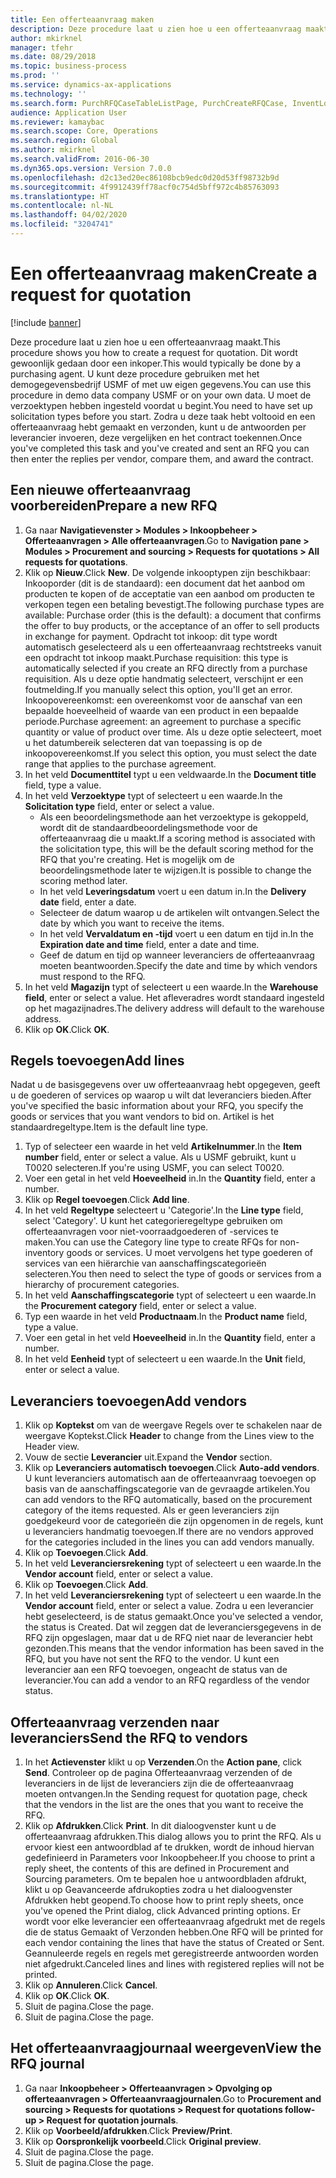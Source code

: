 ```yaml
---
title: Een offerteaanvraag maken
description: Deze procedure laat u zien hoe u een offerteaanvraag maakt.
author: mkirknel
manager: tfehr
ms.date: 08/29/2018
ms.topic: business-process
ms.prod: ''
ms.service: dynamics-ax-applications
ms.technology: ''
ms.search.form: PurchRFQCaseTableListPage, PurchCreateRFQCase, InventLocationIdLookup, PurchRFQCaseTable, InventItemIdLookupSimple, EcoResCategorySingleLookup, UnitOfMeasureLookup, PurchRFQEditLines, PurchRFQEditLinesPrintOptions, VendRFQJournal, SrsReportViewerForm
audience: Application User
ms.reviewer: kamaybac
ms.search.scope: Core, Operations
ms.search.region: Global
ms.author: mkirknel
ms.search.validFrom: 2016-06-30
ms.dyn365.ops.version: Version 7.0.0
ms.openlocfilehash: d2c13ed20ec86108bcb9edc0d20d53ff98732b9d
ms.sourcegitcommit: 4f9912439ff78acf0c754d5bff972c4b85763093
ms.translationtype: HT
ms.contentlocale: nl-NL
ms.lasthandoff: 04/02/2020
ms.locfileid: "3204741"
---
```

# <a name="create-a-request-for-quotation"></a><span data-ttu-id="aee02-103">Een offerteaanvraag maken</span><span class="sxs-lookup"><span data-stu-id="aee02-103">Create a request for quotation</span></span>

[!include [banner](../../includes/banner.md)]

<span data-ttu-id="aee02-104">Deze procedure laat u zien hoe u een offerteaanvraag maakt.</span><span class="sxs-lookup"><span data-stu-id="aee02-104">This procedure shows you how to create a request for quotation.</span></span> <span data-ttu-id="aee02-105">Dit wordt gewoonlijk gedaan door een inkoper.</span><span class="sxs-lookup"><span data-stu-id="aee02-105">This would typically be done by a purchasing agent.</span></span> <span data-ttu-id="aee02-106">U kunt deze procedure gebruiken met het demogegevensbedrijf USMF of met uw eigen gegevens.</span><span class="sxs-lookup"><span data-stu-id="aee02-106">You can use this procedure in demo data company USMF or on your own data.</span></span> <span data-ttu-id="aee02-107">U moet de verzoektypen hebben ingesteld voordat u begint.</span><span class="sxs-lookup"><span data-stu-id="aee02-107">You need to have set up solicitation types before you start.</span></span> <span data-ttu-id="aee02-108">Zodra u deze taak hebt voltooid en een offerteaanvraag hebt gemaakt en verzonden, kunt u de antwoorden per leverancier invoeren, deze vergelijken en het contract toekennen.</span><span class="sxs-lookup"><span data-stu-id="aee02-108">Once you've completed this task and you've created and sent an RFQ you can then enter the replies per vendor, compare them, and award the contract.</span></span>


## <a name="prepare-a-new-rfq"></a><span data-ttu-id="aee02-109">Een nieuwe offerteaanvraag voorbereiden</span><span class="sxs-lookup"><span data-stu-id="aee02-109">Prepare a new RFQ</span></span>
1. <span data-ttu-id="aee02-110">Ga naar **Navigatievenster > Modules > Inkoopbeheer > Offerteaanvragen > Alle offerteaanvragen**.</span><span class="sxs-lookup"><span data-stu-id="aee02-110">Go to **Navigation pane > Modules > Procurement and sourcing > Requests for quotations > All requests for quotations**.</span></span>
2. <span data-ttu-id="aee02-111">Klik op **Nieuw**.</span><span class="sxs-lookup"><span data-stu-id="aee02-111">Click **New**.</span></span>
    <span data-ttu-id="aee02-112">De volgende inkooptypen zijn beschikbaar: Inkooporder (dit is de standaard): een document dat het aanbod om producten te kopen of de acceptatie van een aanbod om producten te verkopen tegen een betaling bevestigt.</span><span class="sxs-lookup"><span data-stu-id="aee02-112">The following purchase types are available: Purchase order (this is the default): a document that confirms the offer to buy products, or the acceptance of an offer to sell products in exchange for payment.</span></span> <span data-ttu-id="aee02-113">Opdracht tot inkoop: dit type wordt automatisch geselecteerd als u een offerteaanvraag rechtstreeks vanuit een opdracht tot inkoop maakt.</span><span class="sxs-lookup"><span data-stu-id="aee02-113">Purchase requisition: this type is automatically selected if you create an RFQ directly from a purchase requisition.</span></span> <span data-ttu-id="aee02-114">Als u deze optie handmatig selecteert, verschijnt er een foutmelding.</span><span class="sxs-lookup"><span data-stu-id="aee02-114">If you manually select this option, you'll get an error.</span></span> <span data-ttu-id="aee02-115">Inkoopovereenkomst: een overeenkomst voor de aanschaf van een bepaalde hoeveelheid of waarde van een product in een bepaalde periode.</span><span class="sxs-lookup"><span data-stu-id="aee02-115">Purchase agreement: an agreement to purchase a specific quantity or value of product over time.</span></span> <span data-ttu-id="aee02-116">Als u deze optie selecteert, moet u het datumbereik selecteren dat van toepassing is op de inkoopovereenkomst.</span><span class="sxs-lookup"><span data-stu-id="aee02-116">If you select this option, you must select the date range that applies to the purchase agreement.</span></span>  
3. <span data-ttu-id="aee02-117">In het veld **Documenttitel** typt u een veldwaarde.</span><span class="sxs-lookup"><span data-stu-id="aee02-117">In the **Document title** field, type a value.</span></span>
4. <span data-ttu-id="aee02-118">In het veld **Verzoektype** typt of selecteert u een waarde.</span><span class="sxs-lookup"><span data-stu-id="aee02-118">In the **Solicitation type** field, enter or select a value.</span></span>
    + <span data-ttu-id="aee02-119">Als een beoordelingsmethode aan het verzoektype is gekoppeld, wordt dit de standaardbeoordelingsmethode voor de offerteaanvraag die u maakt.</span><span class="sxs-lookup"><span data-stu-id="aee02-119">If a scoring method is associated with the solicitation type, this will be the default scoring method for the RFQ that you're creating.</span></span> <span data-ttu-id="aee02-120">Het is mogelijk om de beoordelingsmethode later te wijzigen.</span><span class="sxs-lookup"><span data-stu-id="aee02-120">It is possible to change the scoring method later.</span></span>  
    + <span data-ttu-id="aee02-121">In het veld **Leveringsdatum** voert u een datum in.</span><span class="sxs-lookup"><span data-stu-id="aee02-121">In the **Delivery date** field, enter a date.</span></span>  
    + <span data-ttu-id="aee02-122">Selecteer de datum waarop u de artikelen wilt ontvangen.</span><span class="sxs-lookup"><span data-stu-id="aee02-122">Select the date by which you want to receive the items.</span></span>  
    + <span data-ttu-id="aee02-123">In het veld **Vervaldatum en -tijd** voert u een datum en tijd in.</span><span class="sxs-lookup"><span data-stu-id="aee02-123">In the **Expiration date and time** field, enter a date and time.</span></span>  
    + <span data-ttu-id="aee02-124">Geef de datum en tijd op wanneer leveranciers de offerteaanvraag moeten beantwoorden.</span><span class="sxs-lookup"><span data-stu-id="aee02-124">Specify the date and time by which vendors must respond to the RFQ.</span></span>  
5. <span data-ttu-id="aee02-125">In het veld **Magazijn** typt of selecteert u een waarde.</span><span class="sxs-lookup"><span data-stu-id="aee02-125">In the **Warehouse field**, enter or select a value.</span></span> <span data-ttu-id="aee02-126">Het afleveradres wordt standaard ingesteld op het magazijnadres.</span><span class="sxs-lookup"><span data-stu-id="aee02-126">The delivery address will default to the warehouse address.</span></span>  
6. <span data-ttu-id="aee02-127">Klik op **OK**.</span><span class="sxs-lookup"><span data-stu-id="aee02-127">Click **OK**.</span></span>

## <a name="add-lines"></a><span data-ttu-id="aee02-128">Regels toevoegen</span><span class="sxs-lookup"><span data-stu-id="aee02-128">Add lines</span></span>

<span data-ttu-id="aee02-129">Nadat u de basisgegevens over uw offerteaanvraag hebt opgegeven, geeft u de goederen of services op waarop u wilt dat leveranciers bieden.</span><span class="sxs-lookup"><span data-stu-id="aee02-129">After you've specified the basic information about your RFQ, you specify the goods or services that you want vendors to bid on.</span></span> <span data-ttu-id="aee02-130">Artikel is het standaardregeltype.</span><span class="sxs-lookup"><span data-stu-id="aee02-130">Item is the default line type.</span></span>

1. <span data-ttu-id="aee02-131">Typ of selecteer een waarde in het veld **Artikelnummer**.</span><span class="sxs-lookup"><span data-stu-id="aee02-131">In the **Item number** field, enter or select a value.</span></span> <span data-ttu-id="aee02-132">Als u USMF gebruikt, kunt u T0020 selecteren.</span><span class="sxs-lookup"><span data-stu-id="aee02-132">If you're using USMF, you can select T0020.</span></span>  
2. <span data-ttu-id="aee02-133">Voer een getal in het veld **Hoeveelheid** in.</span><span class="sxs-lookup"><span data-stu-id="aee02-133">In the **Quantity** field, enter a number.</span></span>
3. <span data-ttu-id="aee02-134">Klik op **Regel toevoegen**.</span><span class="sxs-lookup"><span data-stu-id="aee02-134">Click **Add line**.</span></span>
4. <span data-ttu-id="aee02-135">In het veld **Regeltype** selecteert u 'Categorie'.</span><span class="sxs-lookup"><span data-stu-id="aee02-135">In the **Line type** field, select 'Category'.</span></span> <span data-ttu-id="aee02-136">U kunt het categorieregeltype gebruiken om offerteaanvragen voor niet-voorraadgoederen of -services te maken.</span><span class="sxs-lookup"><span data-stu-id="aee02-136">You can use the Category line type to create RFQs for non-inventory goods or services.</span></span> <span data-ttu-id="aee02-137">U moet vervolgens het type goederen of services van een hiërarchie van aanschaffingscategorieën selecteren.</span><span class="sxs-lookup"><span data-stu-id="aee02-137">You then need to select the type of goods or services from a hierarchy of procurement categories.</span></span>  
5. <span data-ttu-id="aee02-138">In het veld **Aanschaffingscategorie** typt of selecteert u een waarde.</span><span class="sxs-lookup"><span data-stu-id="aee02-138">In the **Procurement category** field, enter or select a value.</span></span>
6. <span data-ttu-id="aee02-139">Typ een waarde in het veld **Productnaam**.</span><span class="sxs-lookup"><span data-stu-id="aee02-139">In the **Product name** field, type a value.</span></span>
7. <span data-ttu-id="aee02-140">Voer een getal in het veld **Hoeveelheid** in.</span><span class="sxs-lookup"><span data-stu-id="aee02-140">In the **Quantity** field, enter a number.</span></span>
8. <span data-ttu-id="aee02-141">In het veld **Eenheid** typt of selecteert u een waarde.</span><span class="sxs-lookup"><span data-stu-id="aee02-141">In the **Unit** field, enter or select a value.</span></span>

## <a name="add-vendors"></a><span data-ttu-id="aee02-142">Leveranciers toevoegen</span><span class="sxs-lookup"><span data-stu-id="aee02-142">Add vendors</span></span>
1. <span data-ttu-id="aee02-143">Klik op **Koptekst** om van de weergave Regels over te schakelen naar de weergave Koptekst.</span><span class="sxs-lookup"><span data-stu-id="aee02-143">Click **Header** to change from the Lines view to the Header view.</span></span> 
2. <span data-ttu-id="aee02-144">Vouw de sectie **Leverancier** uit.</span><span class="sxs-lookup"><span data-stu-id="aee02-144">Expand the **Vendor** section.</span></span>
3. <span data-ttu-id="aee02-145">Klik op **Leveranciers automatisch toevoegen**.</span><span class="sxs-lookup"><span data-stu-id="aee02-145">Click **Auto-add vendors**.</span></span> <span data-ttu-id="aee02-146">U kunt leveranciers automatisch aan de offerteaanvraag toevoegen op basis van de aanschaffingscategorie van de gevraagde artikelen.</span><span class="sxs-lookup"><span data-stu-id="aee02-146">You can add vendors to the RFQ automatically, based on the procurement category of the items requested.</span></span> <span data-ttu-id="aee02-147">Als er geen leveranciers zijn goedgekeurd voor de categorieën die zijn opgenomen in de regels, kunt u leveranciers handmatig toevoegen.</span><span class="sxs-lookup"><span data-stu-id="aee02-147">If there are no vendors approved for the categories included in the lines you can add vendors manually.</span></span>  
4. <span data-ttu-id="aee02-148">Klik op **Toevoegen**.</span><span class="sxs-lookup"><span data-stu-id="aee02-148">Click **Add**.</span></span>
5. <span data-ttu-id="aee02-149">In het veld **Leveranciersrekening** typt of selecteert u een waarde.</span><span class="sxs-lookup"><span data-stu-id="aee02-149">In the **Vendor account** field, enter or select a value.</span></span>
6. <span data-ttu-id="aee02-150">Klik op **Toevoegen**.</span><span class="sxs-lookup"><span data-stu-id="aee02-150">Click **Add**.</span></span>
7. <span data-ttu-id="aee02-151">In het veld **Leveranciersrekening** typt of selecteert u een waarde.</span><span class="sxs-lookup"><span data-stu-id="aee02-151">In the **Vendor account** field, enter or select a value.</span></span> <span data-ttu-id="aee02-152">Zodra u een leverancier hebt geselecteerd, is de status gemaakt.</span><span class="sxs-lookup"><span data-stu-id="aee02-152">Once you've selected a vendor, the status is Created.</span></span> <span data-ttu-id="aee02-153">Dat wil zeggen dat de leveranciersgegevens in de RFQ zijn opgeslagen, maar dat u de RFQ niet naar de leverancier hebt gezonden.</span><span class="sxs-lookup"><span data-stu-id="aee02-153">This means that the vendor information has been saved in the RFQ, but you have not sent the RFQ to the vendor.</span></span> <span data-ttu-id="aee02-154">U kunt een leverancier aan een RFQ toevoegen, ongeacht de status van de leverancier.</span><span class="sxs-lookup"><span data-stu-id="aee02-154">You can add a vendor to an RFQ regardless of the vendor status.</span></span>  

## <a name="send-the-rfq-to-vendors"></a><span data-ttu-id="aee02-155">Offerteaanvraag verzenden naar leveranciers</span><span class="sxs-lookup"><span data-stu-id="aee02-155">Send the RFQ to vendors</span></span>
1. <span data-ttu-id="aee02-156">In het **Actievenster** klikt u op **Verzenden**.</span><span class="sxs-lookup"><span data-stu-id="aee02-156">On the **Action pane**, click **Send**.</span></span> <span data-ttu-id="aee02-157">Controleer op de pagina Offerteaanvraag verzenden of de leveranciers in de lijst de leveranciers zijn die de offerteaanvraag moeten ontvangen.</span><span class="sxs-lookup"><span data-stu-id="aee02-157">In the Sending request for quotation page, check that the vendors in the list are the ones that you want to receive the RFQ.</span></span>  
2. <span data-ttu-id="aee02-158">Klik op **Afdrukken**.</span><span class="sxs-lookup"><span data-stu-id="aee02-158">Click **Print**.</span></span> <span data-ttu-id="aee02-159">In dit dialoogvenster kunt u de offerteaanvraag afdrukken.</span><span class="sxs-lookup"><span data-stu-id="aee02-159">This dialog allows you to print the RFQ.</span></span> <span data-ttu-id="aee02-160">Als u ervoor kiest een antwoordblad af te drukken, wordt de inhoud hiervan gedefinieerd in Parameters voor Inkoopbeheer.</span><span class="sxs-lookup"><span data-stu-id="aee02-160">If you choose to print a reply sheet, the contents of this are defined in Procurement and Sourcing parameters.</span></span> <span data-ttu-id="aee02-161">Om te bepalen hoe u antwoordbladen afdrukt, klikt u op Geavanceerde afdrukopties zodra u het dialoogvenster Afdrukken hebt geopend.</span><span class="sxs-lookup"><span data-stu-id="aee02-161">To choose how to print reply sheets, once you've opened the Print dialog, click Advanced printing options.</span></span> <span data-ttu-id="aee02-162">Er wordt voor elke leverancier een offerteaanvraag afgedrukt met de regels die de status Gemaakt of Verzonden hebben.</span><span class="sxs-lookup"><span data-stu-id="aee02-162">One RFQ will be printed for each vendor containing the lines that have the status of Created or Sent.</span></span> <span data-ttu-id="aee02-163">Geannuleerde regels en regels met geregistreerde antwoorden worden niet afgedrukt.</span><span class="sxs-lookup"><span data-stu-id="aee02-163">Canceled lines and lines with registered replies will not be printed.</span></span>   
3. <span data-ttu-id="aee02-164">Klik op **Annuleren**.</span><span class="sxs-lookup"><span data-stu-id="aee02-164">Click **Cancel**.</span></span>
4. <span data-ttu-id="aee02-165">Klik op **OK**.</span><span class="sxs-lookup"><span data-stu-id="aee02-165">Click **OK**.</span></span>
5. <span data-ttu-id="aee02-166">Sluit de pagina.</span><span class="sxs-lookup"><span data-stu-id="aee02-166">Close the page.</span></span>
6. <span data-ttu-id="aee02-167">Sluit de pagina.</span><span class="sxs-lookup"><span data-stu-id="aee02-167">Close the page.</span></span>

## <a name="view-the-rfq-journal"></a><span data-ttu-id="aee02-168">Het offerteaanvraagjournaal weergeven</span><span class="sxs-lookup"><span data-stu-id="aee02-168">View the RFQ journal</span></span>
1. <span data-ttu-id="aee02-169">Ga naar **Inkoopbeheer > Offerteaanvragen > Opvolging op offerteaanvragen > Offerteaanvraagjournalen**.</span><span class="sxs-lookup"><span data-stu-id="aee02-169">Go to **Procurement and sourcing > Requests for quotations > Request for quotations follow-up > Request for quotation journals**.</span></span>
2. <span data-ttu-id="aee02-170">Klik op **Voorbeeld/afdrukken**.</span><span class="sxs-lookup"><span data-stu-id="aee02-170">Click **Preview/Print**.</span></span>
3. <span data-ttu-id="aee02-171">Klik op **Oorspronkelijk voorbeeld**.</span><span class="sxs-lookup"><span data-stu-id="aee02-171">Click **Original preview**.</span></span>
4. <span data-ttu-id="aee02-172">Sluit de pagina.</span><span class="sxs-lookup"><span data-stu-id="aee02-172">Close the page.</span></span>
5. <span data-ttu-id="aee02-173">Sluit de pagina.</span><span class="sxs-lookup"><span data-stu-id="aee02-173">Close the page.</span></span>

